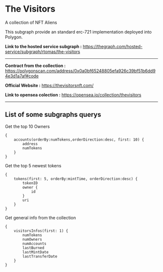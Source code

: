 # The Visitors

A collection of NFT Aliens

This subgraph provide an standard erc-721 implementation deployed into Polygon.

**Link to the hosted service subgraph :**
https://thegraph.com/hosted-service/subgraph/rtomas/the-visitors

---

**Contract from the collection :**
https://polygonscan.com/address/0x0a0bf65248805efa926c39bf51b6dd94e3d1a7af#code

**Official Website :**
https://thevisitorsnft.com/

**Link to opensea colection :**
https://opensea.io/collection/thevisitors

---

## List of some subgraphs querys

Get the top 10 Owners

```
{
	accounts(orderBy:numTokens,orderDirection:desc, first: 10) {
		address
		numTokens
	}
}
```

Get the top 5 newest tokens

```
{
	tokens(first: 5, orderBy:mintTime, orderDirection:desc) {
		tokenID
		owner {
			id
		}
		uri
	}
}
```

Get general info from the collection

```
{
	visitorsInfos(first: 1) {
		numTokens
		numOwners
		numAccounts
		lastBurned
		lastMintDate
		lastTransferDate
	}
}
```
